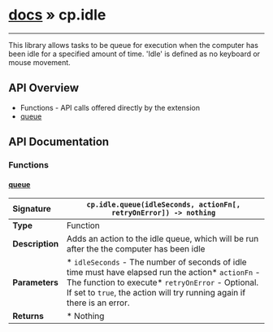 # [docs](index.md) » cp.idle
---

This library allows tasks to be queue for execution when the computer has
been idle for a specified amount of time. 'Idle' is defined as no keyboard
or mouse movement.

## API Overview
* Functions - API calls offered directly by the extension
 * [queue](#queue)

## API Documentation

### Functions

#### [queue](#queue)
| <span style="float: left;">**Signature**</span> | <span style="float: left;">`cp.idle.queue(idleSeconds, actionFn[, retryOnError]) -> nothing` </span>                                                          |
| -----------------------------------------------------|---------------------------------------------------------------------------------------------------------|
| **Type**                                             | Function                                                                                         |
| **Description**                                      | Adds an action to the idle queue, which will be run after the the computer has been idle                                                                                         |
| **Parameters**                                       | * `idleSeconds`		- The number of seconds of idle time must have elapsed run the action* `actionFn`		- The function to execute* `retryOnError`	- Optional. If set to `true`, the action will try running again if there is an error.                                       |
| **Returns**                                          | * Nothing                                                |

